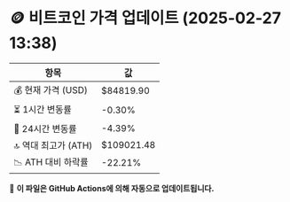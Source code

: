 # 🪙 비트코인 가격 업데이트 (2025-02-27 13:38)

| 항목                | 값 |
|--------------------|----------------|
| 💰 현재 가격 (USD) | $84819.90 |
| ⏳ 1시간 변동률    | -0.30% |
| 📆 24시간 변동률   | -4.39% |
| 🔝 역대 최고가 (ATH) | $109021.48 |
| 📉 ATH 대비 하락률 | -22.21% |

🔄 **이 파일은 GitHub Actions에 의해 자동으로 업데이트됩니다.**
